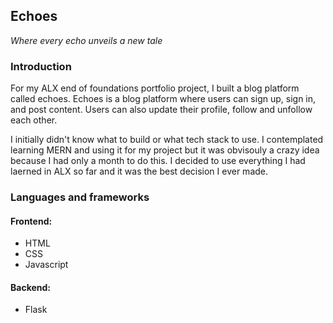 <h2>Echoes</h2>
<p><i>Where every echo unveils a new tale </i></p>

<h3>Introduction</h3>
<p>
    For my ALX end of foundations portfolio project, I built a blog platform called echoes.
    Echoes is a blog platform where users can sign up, sign in, and post content. Users can also update their profile, follow and unfollow each other.
</p>
<p>
    I initially didn't know what to build or what tech stack to use. I contemplated learning MERN and using it for my project but it was obvisouly a crazy
    idea because I had only a  month to do this. I decided to use everything I had laerned in ALX so far and it was the best decision I ever made.
</p>

<h3>Languages and frameworks</h3>
<p>
    <h4>Frontend: </h4>
        <ul>
            <li>HTML</li>
            <li>CSS</li>
            <li>Javascript</li>
        </ul>
</p>
<p>
    <h4>Backend:</h4>
        <ul>
            <li>Flask</li>
        </ul>
</p>
